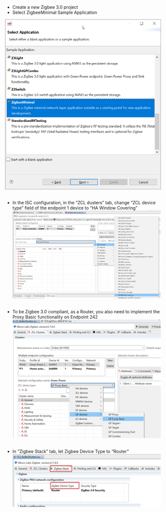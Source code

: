 
-	Create a new Zigbee 3.0 project
-	Select ZigbeeMinimal Sample Application
 
![](images/ho1_0.png) 

-	In the ISC configuration, in the “ZCL dusters” tab, change “ZCL device type” field of the endpoint 1 device to “HA Window Covering” 
 ![](images/ho1_1.png) 

-	To be Zigbee 3.0 compliant, as a Router, you also need to implement the Proxy Basic functionality on Endpoint 242
 ![](images/ho1_2.png) 
 
-	In “Zigbee Stack” tab, let Zigbee Device Type to “Router”
 ![](images/ho1_3.png) 

 

